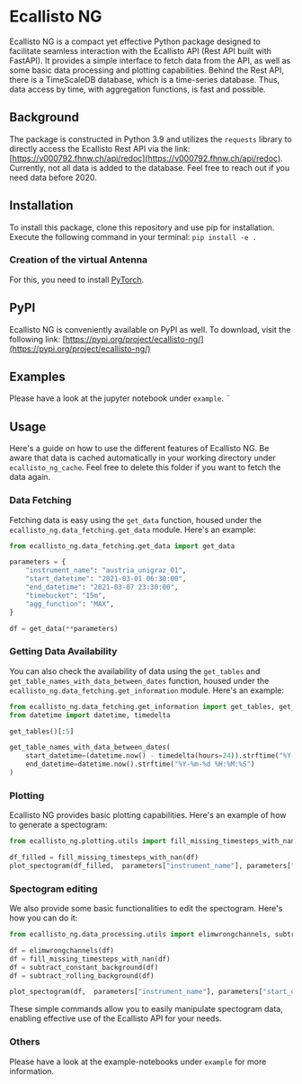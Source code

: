 # Ecallisto NG 
Ecallisto NG is a compact yet effective Python package designed to facilitate seamless interaction with the Ecallisto API (Rest API built with FastAPI). It provides a simple interface to fetch data from the API, as well as some basic data processing and plotting capabilities. Behind the Rest API, there is a TimeScaleDB database, which is a time-series database. Thus, data access by time, with aggregation functions, is fast and possible.

## Background
The package is constructed in Python 3.9 and utilizes the `requests` library to directly access the Ecallisto Rest API via the link: [https://v000792.fhnw.ch/api/redoc](https://v000792.fhnw.ch/api/redoc).
Currently, not all data is added to the database. Feel free to reach out if you need data before 2020. 

## Installation
To install this package, clone this repository and use pip for installation. Execute the following command in your terminal:
```pip install -e .```
### Creation of the virtual Antenna
For this, you need to install [PyTorch](https://pytorch.org/get-started/locally/). 

## PyPI
Ecallisto NG is conveniently available on PyPI as well. To download, visit the following link: [https://pypi.org/project/ecallisto-ng/](https://pypi.org/project/ecallisto-ng/)

## Examples
Please have a look at the jupyter notebook under `example`. ¨

## Usage
Here's a guide on how to use the different features of Ecallisto NG. Be aware that data is cached automatically in your working directory under `ecallisto_ng_cache`. Feel free to delete this folder if you want to fetch the data again.

### Data Fetching
Fetching data is easy using the `get_data` function, housed under the `ecallisto_ng.data_fetching.get_data` module. Here's an example:

```python
from ecallisto_ng.data_fetching.get_data import get_data

parameters = {
    "instrument_name": "austria_unigraz_01",
    "start_datetime": "2021-03-01 06:30:00",
    "end_datetime": "2021-03-07 23:30:00",
    "timebucket": "15m",
    "agg_function": "MAX",
}

df = get_data(**parameters)
```

### Getting Data Availability
You can also check the availability of data using the `get_tables` and `get_table_names_with_data_between_dates` function, housed under the `ecallisto_ng.data_fetching.get_information` module. Here's an example:

```python
from ecallisto_ng.data_fetching.get_information import get_tables, get_table_names_with_data_between_dates
from datetime import datetime, timedelta

get_tables()[:5]

get_table_names_with_data_between_dates(
    start_datetime=(datetime.now() - timedelta(hours=24)).strftime("%Y-%m-%d %H:%M:%S"),
    end_datetime=datetime.now().strftime("%Y-%m-%d %H:%M:%S")
)
```

### Plotting 
Ecallisto NG provides basic plotting capabilities. Here's an example of how to generate a spectogram:
```python
from ecallisto_ng.plotting.utils import fill_missing_timesteps_with_nan, plot_spectogram

df_filled = fill_missing_timesteps_with_nan(df)
plot_spectogram(df_filled,  parameters["instrument_name"], parameters["start_datetime"], parameters["end_datetime"])
```

### Spectogram editing
We also provide some basic functionalities to edit the spectogram. Here's how you can do it:
```python
from ecallisto_ng.data_processing.utils import elimwrongchannels, subtract_constant_background, subtract_rolling_background

df = elimwrongchannels(df)
df = fill_missing_timesteps_with_nan(df)
df = subtract_constant_background(df)
df = subtract_rolling_background(df)

plot_spectogram(df,  parameters["instrument_name"], parameters["start_datetime"], parameters["end_datetime"])
```
These simple commands allow you to easily manipulate spectogram data, enabling effective use of the Ecallisto API for your needs.

### Others
Please have a look at the example-notebooks under `example` for more information.
